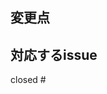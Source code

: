 <!--
必ず画面右のメニューからReviewers,Labels,Projectsを設定してください
-->

## 変更点


## 対応するissue

<!-- closed #issue番号 のように記載してください -->
closed #
